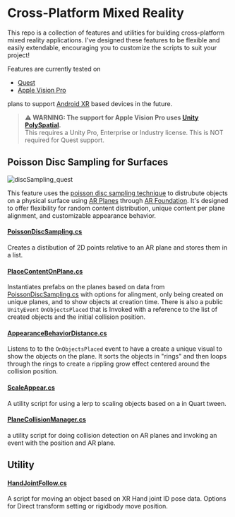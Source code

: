 # Cross-Platform Mixed Reality

This repo is a collection of features and utilities for building cross-platform mixed reality applications. I've designed these features to be flexible and easily extendable, encouraging you to customize the scripts to suit your project!

Features are currently tested on 
* [Quest](https://www.meta.com/quest/)
* [Apple Vision Pro](https://www.apple.com/apple-vision-pro/)

plans to support [Android XR](https://www.android.com/xr/) based devices in the future.
  
> **⚠️ WARNING: The support for Apple Vision Pro uses [Unity PolySpatial](https://unity.com/campaign/spatial).**  
> This requires a Unity Pro, Enterprise or Industry license. This is NOT required for Quest support.


## Poisson Disc Sampling for Surfaces
![discSampling_quest](https://github.com/user-attachments/assets/c19367c8-5994-4829-b0ce-66c2af13c6e1)

This feature uses the [poisson disc sampling technique](https://en.wikipedia.org/wiki/Supersampling#Poisson_disk) to distrubute objects on a physical surface using [AR Planes](https://docs.unity3d.com/Packages/com.unity.xr.arfoundation@6.1/manual/features/plane-detection/arplane.html) through [AR Foundation](https://docs.unity3d.com/Packages/com.unity.xr.arfoundation@6.1/manual/index.html). It's designed to offer flexibility for random content distribution, unique content per plane alignment, and customizable appearance behavior.

#### [PoissonDiscSampling.cs](https://github.com/DanMillerDev/Crossplatform_MR/blob/main/Assets/Scripts/Poisson/PoissonDiscSampling.cs)
Creates a distibution of 2D points relative to an AR plane and stores them in a list.

#### [PlaceContentOnPlane.cs](https://github.com/DanMillerDev/Crossplatform_MR/blob/main/Assets/Scripts/Poisson/PlaceContentOnPlane.cs)
Instantiates prefabs on the planes based on data from [PoissonDiscSampling.cs](https://github.com/DanMillerDev/Crossplatform_MR/blob/main/Assets/Scripts/Poisson/PoissonDiscSampling.cs) with options for alingment, only being created on unique planes, and to show objects at creation time. There is also a public `UnityEvent` `OnObjectsPlaced` that is Invoked with a reference to the list of created objects and the initial collision position.

#### [AppearanceBehaviorDistance.cs](https://github.com/DanMillerDev/Crossplatform_MR/blob/main/Assets/Scripts/Poisson/AppearanceBehaviorDistance.cs)
Listens to to the `OnObjectsPlaced` event to have a create a unique visual to show the objects on the plane. It sorts the objects in "rings" and then loops through the rings to create a rippling grow effect centered around the collision position.

#### [ScaleAppear.cs](https://github.com/DanMillerDev/Crossplatform_MR/blob/main/Assets/Scripts/Utilities/ScaleAppear.cs)
A utility script for using a lerp to scaling objects based on a in Quart tween.

#### [PlaneCollisionManager.cs](https://github.com/DanMillerDev/Crossplatform_MR/blob/main/Assets/Scripts/Poisson/PlaneCollisionManager.cs)
a utility script for doing collision detection on AR planes and invoking an event with the position and AR plane.


## Utility

#### [HandJointFollow.cs](https://github.com/DanMillerDev/Crossplatform_MR/blob/main/Assets/Scripts/Utilities/HandJointFollow.cs)
A script for moving an object based on XR Hand joint ID pose data. Options for Direct transform setting or rigidbody move position.
